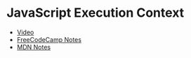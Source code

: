 # JavaScript Execution Context

- [Video](https://youtu.be/ByhtOgF6uYM?si=5sE0h2DTZk2I6dnk)
- [FreeCodeCamp Notes](https://www.freecodecamp.org/news/execution-context-how-javascript-works-behind-the-scenes/)
- [MDN Notes](https://developer.mozilla.org/en-US/docs/Web/API/HTML_DOM_API/Microtask_guide/In_depth)
